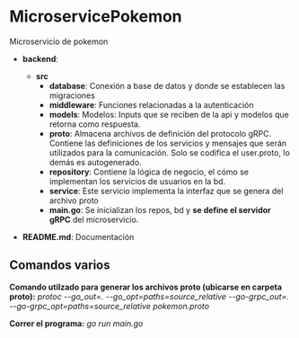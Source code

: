# MicroservicePokemon
Microservicio de pokemon

- **backend**: 
  - **src**
    - **database**: Conexión a base de datos y donde se establecen las migraciones
    - **middleware**: Funciones relacionadas a la autenticación
    - **models**: Modelos: Inputs que se reciben de la api y modelos que retorna como respuesta.
    - **proto**: Almacena archivos de definición del protocolo gRPC. Contiene las definiciones de los servicios y mensajes que serán utilizados para la comunicación. Solo se codifica el user.proto, lo demás es autogenerado.
    - **repository**: Contiene la lógica de negocio, el cómo se implementan los servicios de usuarios en la bd.
    - **service**: Este servicio implementa la interfaz que se genera del archivo proto
    - **main.go**: Se inicializan los repos, bd y **se define el servidor gRPC** del microservicio.

- **README.md**: Documentación

## Comandos varios

**Comando utilzado para generar los archivos proto (ubicarse en carpeta proto):**
*protoc --go_out=. --go_opt=paths=source_relative --go-grpc_out=. --go-grpc_opt=paths=source_relative pokemon.proto*

**Correr el programa:**
*go run main.go*